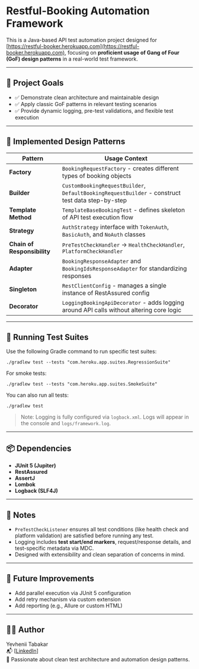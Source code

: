 # Restful-Booking Automation Framework

This is a Java-based API test automation project designed for [https://restful-booker.herokuapp.com](https://restful-booker.herokuapp.com), focusing on **proficient usage of Gang of Four (GoF) design patterns** in a real-world test framework.

---

## 🎯 Project Goals

- ✅ Demonstrate clean architecture and maintainable design
- ✅ Apply classic GoF patterns in relevant testing scenarios
- ✅ Provide dynamic logging, pre-test validations, and flexible test execution

---
## 🧠 Implemented Design Patterns

| Pattern                 | Usage Context                                                                 |
|-------------------------|-------------------------------------------------------------------------------|
| **Factory**             | `BookingRequestFactory` - creates different types of booking objects         |
| **Builder**             | `CustomBookingRequestBuilder`, `DefaultBookingRequestBuilder` - construct test data step-by-step |
| **Template Method**     | `TemplateBaseBookingTest` - defines skeleton of API test execution flow      |
| **Strategy**            | `AuthStrategy` interface with `TokenAuth`, `BasicAuth`, and `NoAuth` classes |
| **Chain of Responsibility** | `PreTestCheckHandler` → `HealthCheckHandler`, `PlatformCheckHandler`         |
| **Adapter**             | `BookingResponseAdapter` and `BookingIdsResponseAdapter` for standardizing responses |
| **Singleton**           | `RestClientConfig` - manages a single instance of RestAssured config         |
| **Decorator**           | `LoggingBookingApiDecorator` - adds logging around API calls without altering core logic |

---

## 🚀 Running Test Suites

Use the following Gradle command to run specific test suites:

```
./gradlew test --tests "com.heroku.app.suites.RegressionSuite"
```

For smoke tests:
```
./gradlew test --tests "com.heroku.app.suites.SmokeSuite"
```

You can also run all tests:
```
./gradlew test
```
> Note: Logging is fully configured via `logback.xml`. Logs will appear in the console and `logs/framework.log`.

---

## 📦 Dependencies

- **JUnit 5 (Jupiter)**
- **RestAssured**
- **AssertJ**
- **Lombok**
- **Logback (SLF4J)**

---

## 📝 Notes

- `PreTestCheckListener` ensures all test conditions (like health check and platform validation) are satisfied before running any test.
- Logging includes **test start/end markers**, request/response details, and test-specific metadata via MDC.
- Designed with extensibility and clean separation of concerns in mind.

---

## 📌 Future Improvements

- Add parallel execution via JUnit 5 configuration  
- Add retry mechanism via custom extension  
- Add reporting (e.g., Allure or custom HTML)

---
## 👨‍💻 Author
Yevhenii Tabakar  
📬 [[LinkedIn](www.linkedin.com/in/yevhenii-tabakar-485329204)]  
🧪 Passionate about clean test architecture and automation design patterns.
